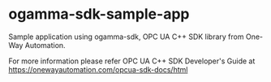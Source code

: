 # ogamma-sdk-sample-app

Sample application using ogamma-sdk, OPC UA C++ SDK library from One-Way Automation.

For more information please refer OPC UA C++ SDK Developer's Guide at https://onewayautomation.com/opcua-sdk-docs/html
